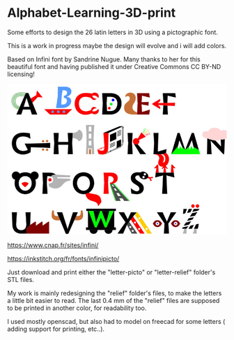 # Alphabet-Learning-3D-print

Some efforts to design the 26 latin letters in 3D using a pictographic font.

This is a work in progress maybe the design will evolve and i will add colors.

Based on Infini font by Sandrine Nugue.
Many thanks to her for this beautiful font and having published it under Creative Commons CC BY-ND licensing!

![Sample ](/infini-font/infinipicto3.jpg)

https://www.cnap.fr/sites/infini/

https://inkstitch.org/fr/fonts/infinipicto/

Just download and print either the "letter-picto" or "letter-relief" folder's STL files.

My work is mainly redesigning the "relief" folder's files, to make the letters a little bit easier to read.
The last 0.4 mm of the "relief" files are supposed to be printed in another color, for readability too.

I used mostly openscad, but also had to model on freecad for some letters ( adding support for printing, etc..).
